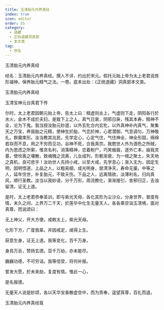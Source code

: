 ```yaml
---
title: 玉清胎元内养真经
index: true
icon: editor
order: 55
category:
  - 道藏
  - 正统道藏洞真部
  - 本文类
tag:
  - 佚名
---
```


玉清胎元内养真经  

经名：玉清胎元内养真经。撰人不详，约出於宋元。假托元始上帝为太上老君说炼形凝神，保养胎元精气之法。一卷。底本出处：《正统道藏》洞真部本文类。  

玉清胎元内养真经  

玉清宝神元台真君下传  

尔时，太上老君因朝元始上帝，告太上曰：精虚则炎上，气虚则下走，阴阳各行於水火，金木不成於夫妇，是致下上之人，真气日衰，阴邪日戾，残其本寿，精神不全，沦为下鬼。我当授汝胎元妙道，以外玄牝合内玄牝，以外真神补内真气，聚集天之万宝，养我胎之元精，使神生於胎，气恋於神，心君潜御，气息调匀，万神敬礼，群魔束形。汝当教其兆民，先学定心，心定气住，气住神全，神全形固，绵绵若存而不息，用之不穷而见功，谷神不死，合我真宗。我愍世人外为酒色之所贼，内为思虑之所萦，惟贪名利，消落精神，恋着粉尸，巧笑蛾眉，逐外亡本，崩我灵基，使坎离之壤散，致魂魄之流离，儿女成列，形骸渐衰，为一棺之聚土，失天地之真机，良可悲乎！汝劝世人先持小戒，以至大戒，先学息心；渐入无为，因定生明，因明悟道，上品之人，以粗易细，成光明身，居清净天，寿命无量。中等之人，延年住世，补复胎元，不致夭伤。下品之人，远离情欲，淡薄利名，归向真风，顺行圣教。汝当以我妙语，分千万形，周流教化，渐渐接引，舍邪归正，去浊留清，证无上道。  

是时，太上老君恭奉圣训，即与紫光天母，各化其形为尘沙众，分身世界，普度有情，未久之间，上界万二千天，於莲华中化生无量天人，各各乘空诣玉清境，面对真尊，而说颂曰：  

无上神父，开大方便。戒敕太上，紫光天母。  

化形下方，广度我辈。并因戒定，咸得上生。  

获意生身，证无上道。我等变化，百千万身。  

身具万舌，赞扬玄德。百千万劫，亦未能尽。  

巍巍功德，不可穷诘。我等信受，将何补报。  

誓发大愿，於未来劫，复度有情。惟此一心，  

是名报德。  

无量天人说是妙颂，各以天华宝香散虚空中，而为贡奉，遥望真尊，百礼而退。  

玉清胎元内养真经竟  
